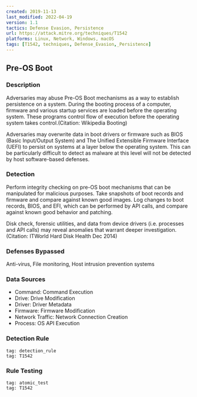 ```yaml
---
created: 2019-11-13
last_modified: 2022-04-19
version: 1.1
tactics: Defense Evasion, Persistence
url: https://attack.mitre.org/techniques/T1542
platforms: Linux, Network, Windows, macOS
tags: [T1542, techniques, Defense_Evasion,_Persistence]
---
```


## Pre-OS Boot

### Description

Adversaries may abuse Pre-OS Boot mechanisms as a way to establish persistence on a system. During the booting process of a computer, firmware and various startup services are loaded before the operating system. These programs control flow of execution before the operating system takes control.(Citation: Wikipedia Booting)

Adversaries may overwrite data in boot drivers or firmware such as BIOS (Basic Input/Output System) and The Unified Extensible Firmware Interface (UEFI) to persist on systems at a layer below the operating system. This can be particularly difficult to detect as malware at this level will not be detected by host software-based defenses.

### Detection

Perform integrity checking on pre-OS boot mechanisms that can be manipulated for malicious purposes. Take snapshots of boot records and firmware and compare against known good images. Log changes to boot records, BIOS, and EFI, which can be performed by API calls, and compare against known good behavior and patching.

Disk check, forensic utilities, and data from device drivers (i.e. processes and API calls) may reveal anomalies that warrant deeper investigation.(Citation: ITWorld Hard Disk Health Dec 2014)

### Defenses Bypassed

Anti-virus, File monitoring, Host intrusion prevention systems

### Data Sources

  - Command: Command Execution
  -  Drive: Drive Modification
  -  Driver: Driver Metadata
  -  Firmware: Firmware Modification
  -  Network Traffic: Network Connection Creation
  -  Process: OS API Execution
### Detection Rule

```query
tag: detection_rule
tag: T1542
```

### Rule Testing

```query
tag: atomic_test
tag: T1542
```
